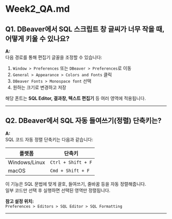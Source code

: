 # Week2_QA.md

## Q1. DBeaver에서 SQL 스크립트 창 글씨가 너무 작을 때, 어떻게 키울 수 있나요?

**A:**  
다음 경로를 통해 편집기 글꼴을 조정할 수 있습니다:

1. `Window > Preferences` 또는 `DBeaver > Preferences`로 이동
2. `General > Appearance > Colors and Fonts` 클릭
3. `DBeaver Fonts > Monospace font` 선택
4. 원하는 크기로 변경하고 저장

해당 폰트는 **SQL Editor, 결과창, 텍스트 편집기** 등 여러 영역에 적용됩니다.

---

## Q2. DBeaver에서 SQL 자동 들여쓰기(정렬) 단축키는?

**A:**  
SQL 코드 자동 정렬 단축키는 다음과 같습니다:

| 플랫폼 | 단축키 |
|--------|--------|
| Windows/Linux | `Ctrl + Shift + F` |
| macOS         | `Cmd + Shift + F` |

이 기능은 SQL 문법에 맞게 괄호, 들여쓰기, 줄바꿈 등을 자동 정렬해줍니다.  
일부 코드만 선택 후 실행하면 선택된 영역만 정렬됩니다.

**참고 설정 위치:**  
`Preferences > Editors > SQL Editor > SQL Formatting`

---
